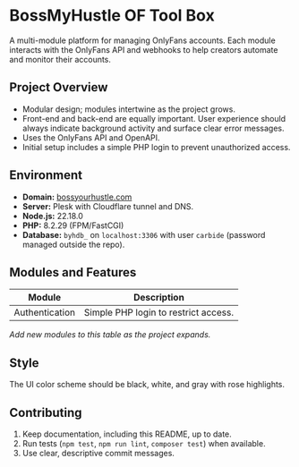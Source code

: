 # BossMyHustle OF Tool Box

A multi-module platform for managing OnlyFans accounts. Each module interacts
with the OnlyFans API and webhooks to help creators automate and monitor their
accounts.

## Project Overview
- Modular design; modules intertwine as the project grows.
- Front-end and back-end are equally important. User experience should always
  indicate background activity and surface clear error messages.
- Uses the OnlyFans API and OpenAPI.
- Initial setup includes a simple PHP login to prevent unauthorized access.

## Environment
- **Domain:** [bossyourhustle.com](http://bossyourhustle.com)
- **Server:** Plesk with Cloudflare tunnel and DNS.
- **Node.js:** 22.18.0
- **PHP:** 8.2.29 (FPM/FastCGI)
- **Database:** `byhdb_` on `localhost:3306` with user `carbide` (password
  managed outside the repo).

## Modules and Features
| Module | Description |
| ------ | ----------- |
| Authentication | Simple PHP login to restrict access. |

_Add new modules to this table as the project expands._

## Style
The UI color scheme should be black, white, and gray with rose highlights.

## Contributing
1. Keep documentation, including this README, up to date.
2. Run tests (`npm test`, `npm run lint`, `composer test`) when available.
3. Use clear, descriptive commit messages.
